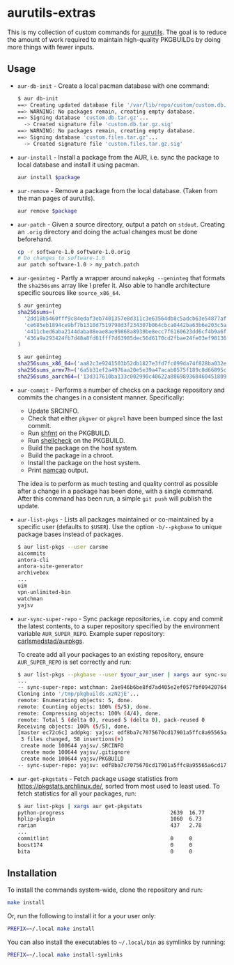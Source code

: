 # aurutils-extras

This is my collection of custom commands for
[aurutils](https://github.com/AladW/aurutils). The goal is to reduce the amount
of work required to maintain high-quality PKGBUILDs by doing more things with
fewer inputs.

## Usage

* `aur-db-init` - Create a local pacman database with one command:

  ```sh
  $ aur db-init
  ==> Creating updated database file '/var/lib/repo/custom/custom.db.tar.gz'
  ==> WARNING: No packages remain, creating empty database.
  ==> Signing database 'custom.db.tar.gz'...
    -> Created signature file 'custom.db.tar.gz.sig'
  ==> WARNING: No packages remain, creating empty database.
  ==> Signing database 'custom.files.tar.gz'...
    -> Created signature file 'custom.files.tar.gz.sig'
  ```

* `aur-install` - Install a package from the AUR, i.e. sync the package to
  local database and install it using pacman.

  ```sh
  aur install $package
  ```

* `aur-remove` - Remove a package from the local database. (Taken from the man
  pages of aurutils).

  ```sh
  aur remove $package
  ```

* `aur-patch` - Given a source directory, output a patch on `stdout`. Creating
  an `.orig` directory and doing the actual changes must be done beforehand.

  ```sh
  cp -r software-1.0 software-1.0.orig
  # Do changes to software-1.0
  aur patch software-1.0 > my_patch.patch
  ```

* `aur-geninteg` - Partly a wrapper around `makepkg --geninteg` that formats
  the `sha256sums` array like I prefer it. Also able to handle architecture
  specific sources like `source_x86_64`.

  ```sh
  $ aur geninteg
  sha256sums=(
    '2dd18b5460fff9c84edaf3eb7401357e8d311c3e63564db8c5adcb63e54877af'
    'ce685eb1894ce9bf7b1310d7519798d3f234307b064cbca0442ba63b6e203c5a'
    '4411cbed6aba2144daba08eae8ae99868a8939be8ecc7f6160623dd6cf4b9a6f'
    '436a9a293424fb7d48a8fd61fff7d63985dec56d6170cd2fbae24fe03ef98136'
  )
  ```

  ```sh
  $ aur geninteg
  sha256sums_x86_64=('aa82c3e9241503b52db1827e3fd7fc099da74f828ba032e9b726e50c72b4bee5')
  sha256sums_armv7h=('6a5b31ef2a4976aa20e5e39a47acab0575f189c8d66895c0e341d6e2a6442681')
  sha256sums_aarch64=('13d317610ba133c002990c40622a886989368460451809861f378c25730989f4')
  ```

* `aur-commit` - Performs a number of checks on a package repository and
  commits the changes in a consistent manner. Specifically:

  * Update SRCINFO.
  * Check that either `pkgver` or `pkgrel` have been bumped since the last
    commit.
  * Run [shfmt](https://github.com/mvdan/sh) on the PKGBUILD.
  * Run [shellcheck](https://github.com/koalaman/shellcheck) on the PKGBUILD.
  * Build the package on the host system.
  * Build the package in a chroot.
  * Install the package on the host system.
  * Print [namcap](https://wiki.archlinux.org/title/Namcap) output.

  The idea is to perform as much testing and quality control as possible after
  a change in a package has been done, with a single command. After this
  command has been run, a simple `git push` will publish the update.

* `aur-list-pkgs` - Lists all packages maintained or co-maintained by a
  specific user (defaults to `$USER`). Use the option `-b/--pkgbase` to unique
  package bases instead of packages.

  ```sh
  $ aur list-pkgs --user carsme
  aicommits
  antora-cli
  antora-site-generator
  archivebox
  ...
  uim
  vpn-unlimited-bin
  watchman
  yajsv
  ```

* `aur-sync-super-repo` - Sync package repositories, i.e. copy and commit the
  latest contents, to a super repository specified by the environment variable
  `AUR_SUPER_REPO`. Example super repository: [carlsmedstad/aurpkgs][].

  To create add all your packages to an existing repository, ensure
  `AUR_SUPER_REPO` is set correctly and run:

  ```sh
  $ aur list-pkgs --pkgbase --user $your_aur_user | xargs aur sync-super-repo
  ...
  -- sync-super-repo: watchman: 2ae946b6be8fd7ad405e2ef057fbf09420764cfd: added package
  Cloning into '/tmp/pkgbuilds.xzN2jE'...
  remote: Enumerating objects: 5, done.
  remote: Counting objects: 100% (5/5), done.
  remote: Compressing objects: 100% (4/4), done.
  remote: Total 5 (delta 0), reused 5 (delta 0), pack-reused 0
  Receiving objects: 100% (5/5), done.
  [master ec72c6c] addpkg: yajsv: edf8ba7c7075670cd17901a5ffc8a95565a6cd17
   3 files changed, 58 insertions(+)
   create mode 100644 yajsv/.SRCINFO
   create mode 100644 yajsv/.gitignore
   create mode 100644 yajsv/PKGBUILD
  -- sync-super-repo: yajsv: edf8ba7c7075670cd17901a5ffc8a95565a6cd17: added package
  ```

* `aur-get-pkgstats` - Fetch package usage statistics from
  <https://pkgstats.archlinux.de/>, sorted from most used to least used. To
  fetch statistics for all your packages, run:

  ```sh
  $ aur list-pkgs | xargs aur get-pkgstats
  python-progress                                  2639  16.77
  hplip-plugin                                     1060  6.73
  rarian                                           437   2.78
  ...
  commitlint                                       0     0
  boost174                                         0     0
  bita                                             0     0
  ```

[carlsmedstad/aurpkgs]: https://github.com/carlsmedstad/aurpkgs

## Installation

To install the commands system-wide, clone the repository and run:

```sh
make install
```

Or, run the following to install it for a your user only:

```sh
PREFIX=~/.local make install
```

You can also install the executables to `~/.local/bin` as symlinks by running:

```sh
PREFIX=~/.local make install-symlinks
```
